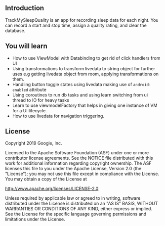 
Introduction
------------

TrackMySleepQuality is an app for recording sleep data for each night. 
You can record a start and stop time, assign a quality rating, and clear the database. 

You will learn
--------------

* How to use ViewModel with Databinding to get rid of click handlers from UI
* Using transformations to transform livedata to string object for further uses
  e.g getting livedata object from room, applying transformations on them.
* Handling button toggle states using livedata making use of `android: enabled` attribute
* Using coroutines to run db tasks and using learn switching from ui thread to IO for heavy tasks
* Learn to use viewmodelFactory that helps in giving one instance of VM for a UI lifecycle. 
* How to use livedata for navigation triggering.


License
-------

Copyright 2019 Google, Inc.

Licensed to the Apache Software Foundation (ASF) under one or more contributor
license agreements.  See the NOTICE file distributed with this work for
additional information regarding copyright ownership.  The ASF licenses this
file to you under the Apache License, Version 2.0 (the "License"); you may not
use this file except in compliance with the License.  You may obtain a copy of
the License at

  http://www.apache.org/licenses/LICENSE-2.0

Unless required by applicable law or agreed to in writing, software
distributed under the License is distributed on an "AS IS" BASIS, WITHOUT
WARRANTIES OR CONDITIONS OF ANY KIND, either express or implied.  See the
License for the specific language governing permissions and limitations under
the License.
